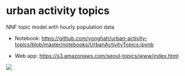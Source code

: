 urban activity topics
==============================

NNF topic model with hourly population data

* Notebook:
https://github.com/yonghah/urban-activity-topics/blob/master/notebooks/UrbanActivityTopics.ipynb

* Web app:
https://s3.amazonaws.com/seoul-topics/www/index.html


![](https://github.com/yonghah/urban-activity-topics/blob/master/reports/figures/screentshot0.png)
